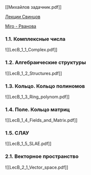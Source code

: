 [[Михайлов задачник.pdf]]

[Лекции Свинцов](https://vk.com/video/playlist/-227233132_4)

[Miro - Рванова](https://miro.com/app/board/uXjVKhXcG3s=/)

### 1.1. Комплексные числа
![[LecB_1_1_Complex.pdf]]
### 1.2. Алгебраические структуры
![[LecB_1_2_Structures.pdf]]
### 1.3. Кольцо. Кольцо полиномов
![[LecB_1_3_Ring_polynom.pdf]]

### 1.4. Поле. Кольцо матриц
![[LecB_1_4_Fields_and_Matrix.pdf]]

### 1.5. СЛАУ
![[LecB_1_5_SLAE.pdf]]

### 2.1. Векторное пространство
![[LecB_2_1_Vector_space.pdf]]